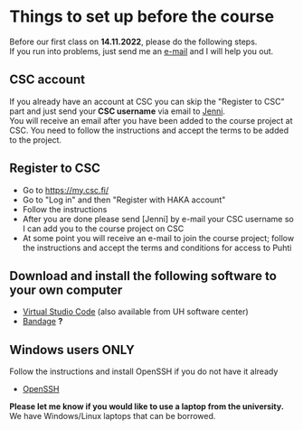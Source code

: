 # Things to set up before the course

Before our first class on **14.11.2022**, please do the following steps.  
If you run into problems, just send me an [e-mail](mailto:antti.karkman@helsinki.fi) and I will help you out.  

## CSC account

If you already have an account at CSC you can skip the "Register to CSC" part and just send your **CSC username** via email to [Jenni](mailto:jenni.hultman@helsinki.fi).  
You will receive an email after you have been added to the course project at CSC. You need to follow the instructions and accept the terms to be added to the project. 

## Register to CSC

* Go to https://my.csc.fi/
* Go to "Log in" and then "Register with HAKA account"
* Follow the instructions
* After you are done please send [Jenni] by e-mail your CSC username so I can add you to the course project on CSC
* At some point you will receive an e-mail to join the course project; follow the instructions and accept the terms and conditions for access to Puhti

## Download and install the following software to your own computer

* [Virtual Studio Code](https://code.visualstudio.com/Download) (also available from UH software center)
* [Bandage](https://rrwick.github.io/Bandage/) **?**

## Windows users ONLY

Follow the instructions and install OpenSSH if you do not have it already

* [OpenSSH](https://learn.microsoft.com/en-us/windows-server/administration/openssh/openssh_install_firstuse?tabs=gui#install-openssh-for-windows)

__Please let me know if you would like to use a laptop from the university.__  
We have Windows/Linux laptops that can be borrowed.
